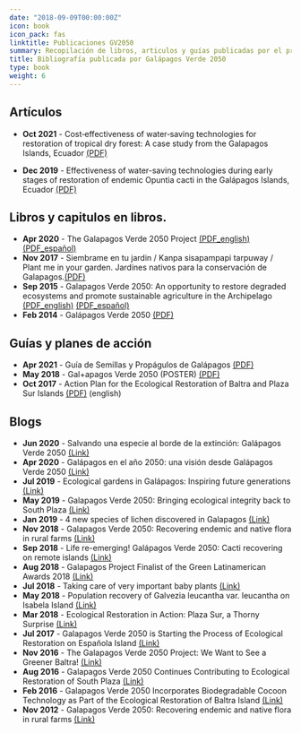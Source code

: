 ```yaml
---
date: "2018-09-09T00:00:00Z"
icon: book
icon_pack: fas
linktitle: Publicaciones GV2050
summary: Recopilación de libros, articulos y guías publicadas por el proyecto.
title: Bibliografía publicada por Galápagos Verde 2050
type: book
weight: 6
---
```



## Artículos

+ **Oct 2021** - Cost‐effectiveness of water‐saving technologies for restoration of tropical dry forest: A case study from the Galapagos Islands, Ecuador [(PDF)](SciPaper_Cost-effectiveness.pdf)

+ **Dec 2019** - Effectiveness of water-saving technologies during early stages of restoration of endemic Opuntia cacti in the Galápagos Islands, Ecuador [(PDF)](SciPaper_Opuntia.pdf)

## Libros y capitulos en libros.

+ **Apr 2020** - The Galapagos Verde 2050 Project [(PDF_english)](GVProject.pdf) [(PDF_español)](GVProyecto.pdf)
+ **Nov 2017** - Siembrame en tu jardin / Kanpa sisapampapi tarpuway / Plant me in your garden. Jardines nativos para la conservación de Galapagos.[(PDF)](SiembraJardin.pdf)
+ **Sep 2015** - Galapagos Verde 2050: An opportunity to restore degraded ecosystems and promote sustainable agriculture in the Archipelago [(PDF_english)](GVReport_Engl.pdf) [(PDF_español)](GVReport_Esp.pdf)
+ **Feb 2014** - Galápagos Verde 2050 [(PDF)](GV2050.pdf)

## Guías y planes de acción

+ **Apr 2021** - Guía de Semillas y Propágulos de Galápagos [(PDF)](GuiaSemillas.pdf)
+ **May 2018** - Gal+apagos Verde 2050 (POSTER) [(PDF)](GV2050_poster.pdf)
+ **Oct 2017** - Action Plan for the Ecological Restoration of Baltra and Plaza Sur Islands [(PDF)](PlanAccion_Baltra) (english)

## Blogs 
+ **Jun 2020** - Salvando una especie al borde de la extinción: Galápagos Verde 2050 [(Link)](https://www.darwinfoundation.org/es/articulos-blog/576-salvando-una-especie-al-borde-de-la-extincion-galapagos-verde-2050)
+ **Apr 2020** - 
Galápagos en el año 2050: una visión desde Galápagos Verde 2050 [(Link)](https://www.darwinfoundation.org/es/articulos-blog/546-galapagos-en-el-ano-2050-una-vision-desde-galapagos-verde-2050)
+ **Jul 2019** - Ecological gardens in Galápagos: Inspiring future generations [(Link)](https://www.darwinfoundation.org/en/blog-articles/477-ecological-gardens-in-galapagos-inspiring-future-generations)
+ **May 2019** - 
Galapagos Verde 2050: Bringing ecological integrity back to South Plaza [(Link)](https://www.darwinfoundation.org/en/blog-articles/461-gv2050-bringing-ecological-integrity-back-to-south-plaza)
+ **Jan 2019** - 4 new species of lichen discovered in Galapagos [(Link)](https://www.darwinfoundation.org/en/blog-articles/443-4-new-species-of-lichen-discovered-in-galapagos)
+ **Nov 2018** - 
Galapagos Verde 2050: Recovering endemic and native flora in rural farms [(Link)](https://www.darwinfoundation.org/en/blog-articles/428-galapagos-verde-2050-recovering-endemic-and-native-flora-in-rural-farms)
+ **Sep 2018** - 
Life re-emerging! Galápagos Verde 2050: Cacti recovering on remote islands [(Link)](https://www.darwinfoundation.org/en/blog-articles/418-life-re-emerging-galapagos-verde-2050-cacti-recovering-on-remote-islands)
+ **Aug 2018** - Galapagos Project Finalist of the Green Latinamerican Awards 2018 [(Link)](
https://www.darwinfoundation.org/en/blog-articles/408-galapagos-finalist-for-the-latinoamerica-verde-awards-2018)
+ **Jul 2018** - 
Taking care of very important baby plants [(Link)](https://www.darwinfoundation.org/en/blog-articles/395-taking-care-of-very-important-baby-plants)
+ **May 2018** - Population recovery of Galvezia leucantha var. leucantha on Isabela Island [(Link)](https://www.darwinfoundation.org/en/blog-articles/378-population-recovery-of-galvezia-leucantha-var-leucantha-on-isabela-island)
+ **Mar 2018** - 
Ecological Restoration in Action: Plaza Sur, a Thorny Surprise [(Link)](https://www.darwinfoundation.org/en/blog-articles/356-ecological-restoration-in-action-plaza-sur-a-thorny-surprise)
+ **Jul 2017** - Galapagos Verde 2050 is Starting the Process of Ecological Restoration on Española Island [(Link)](https://www.darwinfoundation.org/en/blog-articles/138-galapagos-verde-2050-is-starting-the-process-of-ecological-restoration-on-espanola-island)
+ **Nov 2016** - The Galapagos Verde 2050 Project: We Want to See a Greener Baltra! [(Link)](https://www.darwinfoundation.org/en/blog-articles/253-the-galapagos-verde-2050-project-we-want-to-see-a-greener-baltra)
+ **Aug 2016** - Galapagos Verde 2050 Continues Contributing to Ecological Restoration of South Plaza [(Link)](https://www.darwinfoundation.org/en/blog-articles/246-galapagos-verde-2050-continues-contributing-to-ecological-restoration-of-south-plaza)
+ **Feb 2016** - Galapagos Verde 2050 Incorporates Biodegradable Cocoon Technology as Part of the Ecological Restoration of Baltra Island [(Link)](https://www.darwinfoundation.org/en/blog-articles/275-galapagos-verde-2050-incorporates-biodegradable-cocoon-technology-as-part-of-the-ecological-restoration-of-baltra-island)
+ **Nov 2012** - Galapagos Verde 2050: Recovering endemic and native flora in rural farms [(Link)](https://www.darwinfoundation.org/en/blog-articles/428-galapagos-verde-2050-recovering-endemic-and-native-flora-in-rural-farms)

